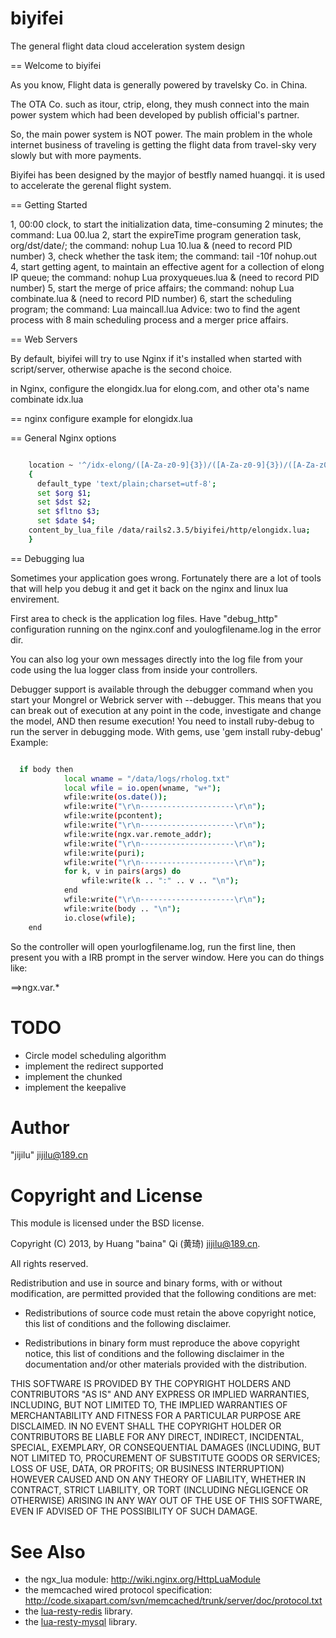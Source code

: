 biyifei
=======

The general flight data cloud acceleration system design


== Welcome to biyifei

As you know, Flight data is generally powered by travelsky Co. in China.

The OTA Co. such as itour, ctrip, elong, they mush connect into the main power system 
which had been developed by publish official's partner.

So, the main power system is NOT power. The main problem in the whole internet business 
of traveling is getting the flight data from travel-sky very slowly 
but with more payments.

  
Biyifei has been designed by the mayjor of bestfly named huangqi. it is used to accelerate
the gerenal flight system.


== Getting Started

1, 00:00 clock, to start the initialization data, time-consuming 2 minutes; the command: Lua 00.lua
2, start the expireTime program generation task, org/dst/date/; the command: nohup Lua 10.lua & (need to record PID number)
3, check whether the task item; the command: tail -10f nohup.out
4, start getting agent, to maintain an effective agent for a collection of elong IP queue; the command: nohup Lua proxyqueues.lua & (need to record PID number)
5, start the merge of price affairs; the command: nohup Lua combinate.lua & (need to record PID number)
6, start the scheduling program; the command: Lua maincall.lua
Advice: two to find the agent process with 8 main scheduling process and a merger price affairs.

== Web Servers

By default, biyifei will try to use Nginx if it's installed when started with script/server, otherwise apache is the second choice.

in Nginx, configure the elongidx.lua for elong.com, and other ota's name combinate idx.lua

== nginx configure example for elongidx.lua

== General Nginx options

```bash

    location ~ '^/idx-elong/([A-Za-z0-9]{3})/([A-Za-z0-9]{3})/([A-Za-z0-9]{5,6})/([0-9]{8})/$'
    {
      default_type 'text/plain;charset=utf-8';
      set $org $1;
      set $dst $2;
      set $fltno $3;
      set $date $4;
    content_by_lua_file /data/rails2.3.5/biyifei/http/elongidx.lua;
    }

```

== Debugging lua

Sometimes your application goes wrong.  Fortunately there are a lot of tools that
will help you debug it and get it back on the nginx and linux lua envirement.

First area to check is the application log files.  Have "debug_http" configuration running
on the nginx.conf and youlogfilename.log in the error dir.

You can also log your own messages directly into the log file from your code using
the lua logger class from inside your controllers.

Debugger support is available through the debugger command when you start your Mongrel or
Webrick server with --debugger. This means that you can break out of execution at any point
in the code, investigate and change the model, AND then resume execution! 
You need to install ruby-debug to run the server in debugging mode. With gems, use 'gem install ruby-debug'
Example:

```bash

  if body then
			local wname = "/data/logs/rholog.txt"
			local wfile = io.open(wname, "w+");
			wfile:write(os.date());
			wfile:write("\r\n---------------------\r\n");
			wfile:write(pcontent);
			wfile:write("\r\n---------------------\r\n");
			wfile:write(ngx.var.remote_addr);
			wfile:write("\r\n---------------------\r\n");
			wfile:write(puri);
			wfile:write("\r\n---------------------\r\n");
			for k, v in pairs(args) do
				wfile:write(k .. ":" .. v .. "\n");
			end
			wfile:write("\r\n---------------------\r\n");
			wfile:write(body .. "\n");
			io.close(wfile);
	end

```

So the controller will open yourlogfilename.log, run the first line, then present you
with a IRB prompt in the server window. Here you can do things like:

  ==>ngx.var.*


TODO
====

* Circle model scheduling algorithm
* implement the redirect supported
* implement the chunked
* implement the keepalive

Author
======

"jijilu" <jijilu@189.cn>



Copyright and License
=====================

This module is licensed under the BSD license.

Copyright (C) 2013, by Huang "baina" Qi (黄琦) <jijilu@189.cn>.

All rights reserved.

Redistribution and use in source and binary forms, with or without modification, are permitted provided that the following conditions are met:

* Redistributions of source code must retain the above copyright notice, this list of conditions and the following disclaimer.

* Redistributions in binary form must reproduce the above copyright notice, this list of conditions and the following disclaimer in the documentation and/or other materials provided with the distribution.

THIS SOFTWARE IS PROVIDED BY THE COPYRIGHT HOLDERS AND CONTRIBUTORS "AS IS" AND ANY EXPRESS OR IMPLIED WARRANTIES, INCLUDING, BUT NOT LIMITED TO, THE IMPLIED WARRANTIES OF MERCHANTABILITY AND FITNESS FOR A PARTICULAR PURPOSE ARE DISCLAIMED. IN NO EVENT SHALL THE COPYRIGHT HOLDER OR CONTRIBUTORS BE LIABLE FOR ANY DIRECT, INDIRECT, INCIDENTAL, SPECIAL, EXEMPLARY, OR CONSEQUENTIAL DAMAGES (INCLUDING, BUT NOT LIMITED TO, PROCUREMENT OF SUBSTITUTE GOODS OR SERVICES; LOSS OF USE, DATA, OR PROFITS; OR BUSINESS INTERRUPTION) HOWEVER CAUSED AND ON ANY THEORY OF LIABILITY, WHETHER IN CONTRACT, STRICT LIABILITY, OR TORT (INCLUDING NEGLIGENCE OR OTHERWISE) ARISING IN ANY WAY OUT OF THE USE OF THIS SOFTWARE, EVEN IF ADVISED OF THE POSSIBILITY OF SUCH DAMAGE.

See Also
========
* the ngx_lua module: http://wiki.nginx.org/HttpLuaModule
* the memcached wired protocol specification: http://code.sixapart.com/svn/memcached/trunk/server/doc/protocol.txt
* the [lua-resty-redis](https://github.com/agentzh/lua-resty-redis) library.
* the [lua-resty-mysql](https://github.com/agentzh/lua-resty-mysql) library.

